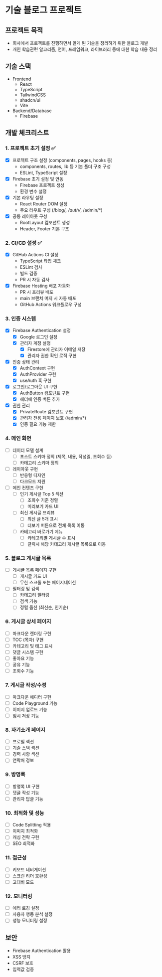 # 기술 블로그 프로젝트

## 프로젝트 목적

- 회사에서 프로젝트를 진행하면서 알게 된 기술을 정리하기 위한 블로그 개발
- 개인 학습관련 알고리즘, 언어, 프레임워크, 라이브러리 등에 대한 학습 내용 정리

## 기술 스택

- Frontend
  - React
  - TypeScript
  - TailwindCSS
  - shadcn/ui
  - Vite
- Backend/Database
  - Firebase

## 개발 체크리스트

### 1. 프로젝트 초기 설정 ✅

- [x] 프로젝트 구조 설정 (components, pages, hooks 등)
  - components, routes, lib 등 기본 폴더 구조 구성
  - ESLint, TypeScript 설정
- [x] Firebase 초기 설정 및 연동
  - Firebase 프로젝트 생성
  - 환경 변수 설정
- [x] 기본 라우팅 설정
  - React Router DOM 설정
  - 주요 라우트 구성 (/blog/_, /auth/_, /admin/\*)
- [x] 공통 레이아웃 구성
  - RootLayout 컴포넌트 생성
  - Header, Footer 기본 구조

### 2. CI/CD 설정 ✅

- [x] GitHub Actions CI 설정
  - TypeScript 타입 체크
  - ESLint 검사
  - 빌드 검증
  - PR 시 자동 검사
- [x] Firebase Hosting 배포 자동화
  - PR 시 프리뷰 배포
  - main 브랜치 머지 시 자동 배포
  - GitHub Actions 워크플로우 구성

### 3. 인증 시스템

- [x] Firebase Authentication 설정
  - [x] Google 로그인 설정
  - [x] 관리자 계정 설정
    - [x] Firestore에 관리자 이메일 저장
    - [x] 관리자 권한 확인 로직 구현
- [x] 인증 상태 관리
  - [x] AuthContext 구현
  - [x] AuthProvider 구현
  - [x] useAuth 훅 구현
- [x] 로그인/로그아웃 UI 구현
  - [x] AuthButton 컴포넌트 구현
  - [x] 헤더에 인증 버튼 추가
- [x] 권한 관리
  - [x] PrivateRoute 컴포넌트 구현
  - [x] 관리자 전용 페이지 보호 (/admin/\*)
  - [x] 인증 필요 기능 제한

### 4. 메인 화면

- [ ] 데이터 모델 설계
  - [ ] 포스트 스키마 정의 (제목, 내용, 작성일, 조회수 등)
  - [ ] 카테고리 스키마 정의
- [ ] 레이아웃 구현
  - [ ] 반응형 디자인
  - [ ] 다크모드 지원
- [ ] 메인 컨텐츠 구현
  - [ ] 인기 게시글 Top 5 섹션
    - [ ] 조회수 기준 정렬
    - [ ] 미리보기 카드 UI
  - [ ] 최신 게시글 프리뷰
    - [ ] 최신 글 5개 표시
    - [ ] 더보기 버튼으로 전체 목록 이동
  - [ ] 카테고리 바로가기 메뉴
    - [ ] 카테고리별 게시글 수 표시
    - [ ] 클릭시 해당 카테고리 게시글 목록으로 이동

### 5. 블로그 게시글 목록

- [ ] 게시글 목록 페이지 구현
  - [ ] 게시글 카드 UI
  - [ ] 무한 스크롤 또는 페이지네이션
- [ ] 필터링 및 검색
  - [ ] 카테고리 필터링
  - [ ] 검색 기능
  - [ ] 정렬 옵션 (최신순, 인기순)

### 6. 게시글 상세 페이지

- [ ] 마크다운 렌더링 구현
- [ ] TOC (목차) 구현
- [ ] 카테고리 및 태그 표시
- [ ] 댓글 시스템 구현
- [ ] 좋아요 기능
- [ ] 공유 기능
- [ ] 조회수 기능

### 7. 게시글 작성/수정

- [ ] 마크다운 에디터 구현
- [ ] Code Playground 기능
- [ ] 이미지 업로드 기능
- [ ] 임시 저장 기능

### 8. 자기소개 페이지

- [ ] 프로필 섹션
- [ ] 기술 스택 섹션
- [ ] 경력 사항 섹션
- [ ] 연락처 정보

### 9. 방명록

- [ ] 방명록 UI 구현
- [ ] 댓글 작성 기능
- [ ] 관리자 답글 기능

### 10. 최적화 및 성능

- [ ] Code Splitting 적용
- [ ] 이미지 최적화
- [ ] 캐싱 전략 구현
- [ ] SEO 최적화

### 11. 접근성

- [ ] 키보드 네비게이션
- [ ] 스크린 리더 호환성
- [ ] 고대비 모드

### 12. 모니터링

- [ ] 에러 로깅 설정
- [ ] 사용자 행동 분석 설정
- [ ] 성능 모니터링 설정

## 보안

- Firebase Authentication 활용
- XSS 방지
- CSRF 보호
- 입력값 검증
